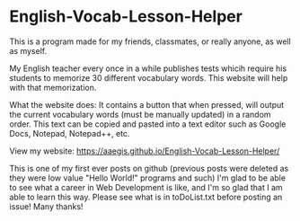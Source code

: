# English-Vocab-Lesson-Helper
This is a program made for my friends, classmates, or really anyone, as well as myself. 

My English teacher every once in a while publishes tests whicih require his students to memorize 30 different vocabulary words.
This website will help with that memorization.

What the website does:
It contains a button that when pressed, will output the current vocabulary words (must be manually updated) in a random order. This text can be copied and pasted
into a text editor such as Google Docs, Notepad, Notepad++, etc.

View my website: https://aaegis.github.io/English-Vocab-Lesson-Helper/


This is one of my first ever posts on github (previous posts were deleted as they were low value "Hello World!" programs and such)
I'm glad to be able to see what a career in Web Development is like, and I'm so glad that I am able to learn this way.
Please see what is in toDoList.txt before posting an issue! Many thanks!
